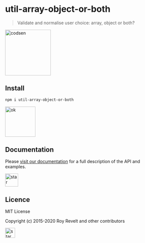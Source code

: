 # util-array-object-or-both

> Validate and normalise user choice: array, object or both?

<img src="https://codsen.com/images/png-codsen-1.png" width="148" alt="codsen" align="center">

## Install

```bash
npm i util-array-object-or-both
```

<img src="https://codsen.com/images/png-codsen-ok.png" width="98" alt="ok" align="center">

## Documentation

Please [visit our documentation](https://codsen.com/os/util-array-object-or-both/) for a full description of the API and examples.

<img src="https://codsen.com/images/png-codsen-star.png" width="42" alt="star" align="center">

## Licence

MIT License

Copyright (c) 2015-2020 Roy Revelt and other contributors

<img src="https://codsen.com/images/png-codsen-star-small.png" width="32" alt="star" align="center">
